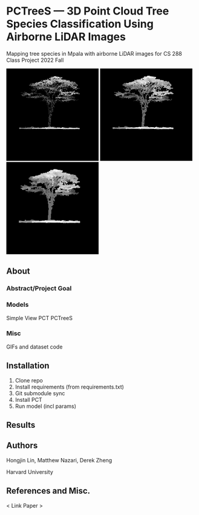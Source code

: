 # PCTreeS — 3D Point Cloud Tree Species Classification Using Airborne LiDAR Images

Mapping tree species in Mpala with airborne LiDAR images for CS 288 Class Project 2022 Fall

![](gifs/cool_s1.gif)
![](gifs/cool_s2.gif)
![](gifs/cool_s3.gif)

## About
### Abstract/Project Goal
### Models
Simple View
PCT
PCTreeS
### Misc
GIFs and dataset code

## Installation
1. Clone repo
2. Install requirements (from requirements.txt)
3. Git submodule sync
4. Install PCT
5. Run model (incl params)

## Results

## Authors

Hongjin Lin, Matthew Nazari, Derek Zheng

Harvard University

## References and Misc.

< Link Paper > 
